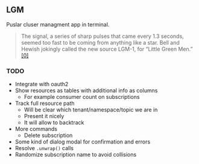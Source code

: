 ## LGM
Puslar cluser managment app in terminal.
> The signal, a series of sharp pulses that came every 1.3 seconds, seemed too fast to be coming from anything like a star. Bell and Hewish jokingly called the new source LGM-1, for “Little Green Men.”
> [[0]](https://www.aps.org/publications/apsnews/200602/history.cfm)




### TODO
* Integrate with oauth2
* Show resources as tables with additional info as columns
    * For example consumer count on subscriptions
* Track full resource path
    * Will be clear which tenant/namespace/topic we are in
    * Present it nicely
    * It will allow to backtrack
* More commands
    * Delete subscription
* Some kind of dialog modal for confirmation and errors
* Resolve `.unwrap()` calls
* Randomize subscription name to avoid collisions
